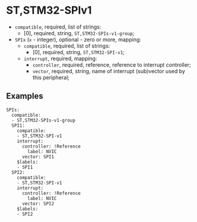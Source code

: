 ST,STM32-SPIv1
==============

- `compatible`, required, list of strings:
  - [0], required, string, `ST,STM32-SPIs-v1-group`;
- `SPIx` (`x` - integer), optional - zero or more, mapping:
  - `compatible`, required, list of strings:
    - [0], required, string, `ST,STM32-SPI-v1`;
  - `interrupt`, required, mapping:
    - `controller`, required, reference, reference to interrupt controller;
    - `vector`, required, string, name of interrupt (sub)vector used by this peripheral;

Examples
--------

```
SPIs:
  compatible:
  - ST,STM32-SPIs-v1-group
  SPI1:
    compatible:
    - ST,STM32-SPI-v1
    interrupt:
      controller: !Reference
        label: NVIC
      vector: SPI1
    $labels:
    - SPI1
  SPI2:
    compatible:
    - ST,STM32-SPI-v1
    interrupt:
      controller: !Reference
        label: NVIC
      vector: SPI2
    $labels:
    - SPI2
```
